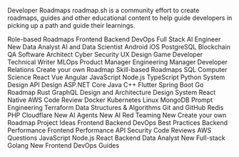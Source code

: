 Developer Roadmaps
roadmap.sh is a community effort to create roadmaps, guides and other educational content to help guide developers in picking up a path and guide their learnings.

Role-based Roadmaps
Frontend
Backend
DevOps
Full Stack
AI Engineer
New
Data Analyst
AI and Data Scientist
Android
iOS
PostgreSQL
Blockchain
QA
Software Architect
Cyber Security
UX Design
Game Developer
Technical Writer
MLOps
Product Manager
Engineering Manager
Developer Relations
Create your own Roadmap
Skill-based Roadmaps
SQL
Computer Science
React
Vue
Angular
JavaScript
Node.js
TypeScript
Python
System Design
API Design
ASP.NET Core
Java
C++
Flutter
Spring Boot
Go Roadmap
Rust
GraphQL
Design and Architecture
Design System
React Native
AWS
Code Review
Docker
Kubernetes
Linux
MongoDB
Prompt Engineering
Terraform
Data Structures & Algorithms
Git and GitHub
Redis
PHP
Cloudflare
New
AI Agents
New
AI Red Teaming
New
Create your own Roadmap
Project Ideas
Frontend
Backend
DevOps
Best Practices
Backend Performance
Frontend Performance
API Security
Code Reviews
AWS
Questions
JavaScript
Node.js
React
Backend
Data Analyst
New
Full-stack
Golang
New
Frontend
DevOps
Guides

